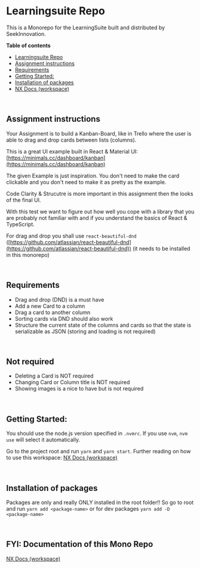 # Learningsuite Repo

This is a Monorepo for the LearningSuite built and distributed by SeekInnovation.

**Table of contents**

- [Learningsuite Repo](#learningsuite-repo)
- [Assignment instructions](#assignment-instructions)
- [Requirements](#requirements)
- [Getting Started:](#getting-started)
- [Installation of packages](#installation-of-packages)
- [NX Docs (workspace)](#nx-docs-workspace)

<br/>

## Assignment instructions
Your Assignment is to build a Kanban-Board, like in Trello where the user is able to drag and drop cards between lists (columns).

This is a great UI example built in React & Material UI: [https://minimals.cc/dashboard/kanban](https://minimals.cc/dashboard/kanban)

The given Example is just inspiration. You don't need to make the card clickable and you don't need to make it as pretty as the example.

Code Clarity & Strucutre is more important in this assignment then the looks of the final UI.

With this test we want to figure out how well you cope with a library that you are probably not familiar with and if you understand the basics of React & TypeScript.

For drag and drop you shall use `react-beautiful-dnd` ([https://github.com/atlassian/react-beautiful-dnd](https://github.com/atlassian/react-beautiful-dnd)) (it needs to be installed in this monorepo)

<br/>

## Requirements
- Drag and drop (DND) is a must have
- Add a new Card to a column
- Drag a card to another column
- Sorting cards via DND should also work
- Structure the current state of the columns and cards so that the state is serializable as JSON (storing and loading is not required)

<br/>

## Not required
- Deleting a Card is NOT required
- Changing Card or Column title is NOT required
- Showing images is a nice to have but is not required

<br/>

## Getting Started:
You should use the node.js version specified in `.nvmrc`.
If you use `nvm`, `nvm use` will select it automatically.

Go to the project root and run `yarn` and `yarn start`.
Further reading on how to use this workspace: [NX Docs (workspace)](./docs/NX_docs.md)

<br/>

## Installation of packages
Packages are only and really ONLY installed in the root folder!! So go to root and run `yarn add <package-name>` or for dev packages `yarn add -D <package-name>`

<br/>

## FYI: Documentation of this Mono Repo
[NX Docs (workspace)](./docs/NX_docs.md)
